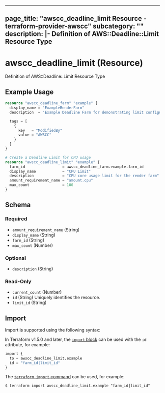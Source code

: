 
---
page_title: "awscc_deadline_limit Resource - terraform-provider-awscc"
subcategory: ""
description: |-
  Definition of AWS::Deadline::Limit Resource Type
---

# awscc_deadline_limit (Resource)

Definition of AWS::Deadline::Limit Resource Type

## Example Usage

```terraform
resource "awscc_deadline_farm" "example" {
  display_name = "ExampleRenderFarm"
  description  = "Example Deadline Farm for demonstrating limit configuration"

  tags = [
    {
      key   = "ModifiedBy"
      value = "AWSCC"
    }
  ]
}

# Create a Deadline Limit for CPU usage
resource "awscc_deadline_limit" "example" {
  farm_id                 = awscc_deadline_farm.example.farm_id
  display_name            = "CPU Limit"
  description             = "CPU core usage limit for the render farm"
  amount_requirement_name = "amount.cpu"
  max_count               = 100
}
```

<!-- schema generated by tfplugindocs -->
## Schema

### Required

- `amount_requirement_name` (String)
- `display_name` (String)
- `farm_id` (String)
- `max_count` (Number)

### Optional

- `description` (String)

### Read-Only

- `current_count` (Number)
- `id` (String) Uniquely identifies the resource.
- `limit_id` (String)

## Import

Import is supported using the following syntax:

In Terraform v1.5.0 and later, the [`import` block](https://developer.hashicorp.com/terraform/language/import) can be used with the `id` attribute, for example:

```terraform
import {
  to = awscc_deadline_limit.example
  id = "farm_id|limit_id"
}
```

The [`terraform import` command](https://developer.hashicorp.com/terraform/cli/commands/import) can be used, for example:

```shell
$ terraform import awscc_deadline_limit.example "farm_id|limit_id"
```
